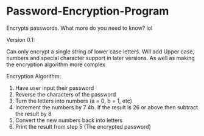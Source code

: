 # Password-Encryption-Program
Encrypts passwords. What more do you need to know? lol

Version 0.1: 

Can only encrypt a single string of lower case letters.
Will add Upper case, numbers and special character support in later versions.
As well as making the encryption algorithm more complex

Encryption Algorithm:

1. Have user input their password 
2. Reverse the characters of the password 
3. Turn the letters into numbers (a = 0, b = 1, etc)
4. Increment the numbers by 7
4b. If the result is 26 or above then subtract the result by 8
5. Convert the new numbers back into letters 
6. Print the result from step 5 (The encrypted password)
